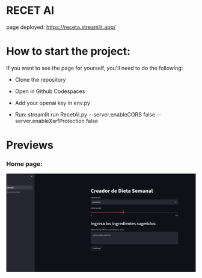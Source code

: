 # RECET AI

page deployed: https://receta.streamlit.app/


# How to start the project:

If you want to see the page for yourself, you'll need to do the following:

- Clone the repository 

- Open in Github Codespaces

- Add your openai key in env.py

- Run: streamlit run RecetAI.py --server.enableCORS false --server.enableXsrfProtection false


# Previews

### Home page:

![alt text](./recetAI.png "Home Page")
